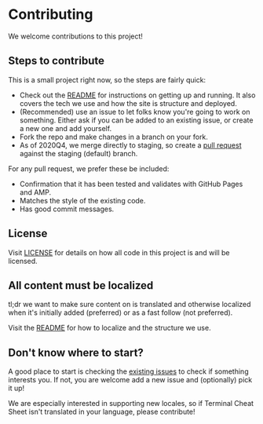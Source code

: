 # Contributing

We welcome contributions to this project!

## Steps to contribute

This is a small project right now, so the steps are fairly quick:

* Check out the [README](README.md) for instructions on getting up and running. It also covers the tech we use and how the site is structure and deployed.
* (Recommended) use an issue to let folks know you're going to work on something. Either ask if you can be added to an existing issue, or create a new one and add yourself.
* Fork the repo and make changes in a branch on your fork.
* As of 2020Q4, we merge directly to staging, so create a [pull request](https://github.com/devadvance/terminalcheatsheet/compare) against the staging (default) branch.

For any pull request, we prefer these be included:

* Confirmation that it has been tested and validates with GitHub Pages and AMP.
* Matches the style of the existing code.
* Has good commit messages.

## License

Visit [LICENSE](LICENSE) for details on how all code in this project is and will be licensed.

## All content must be localized

tl;dr we want to make sure content on is translated and otherwise localized when it's initially added (preferred) or as a fast follow (not preferred).

Visit the [README](README.md) for how to localize and the structure we use.

## Don't know where to start?

A good place to start is checking the [existing issues](https://github.com/devadvance/terminalcheatsheet/issues) to check if something interests you. If not, you are welcome add a new issue and (optionally) pick it up!

We are especially interested in supporting new locales, so if Terminal Cheat Sheet isn't translated in your language, please contribute!